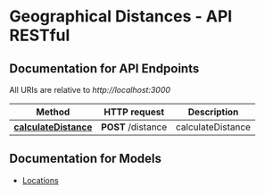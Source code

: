# Geographical Distances - API RESTful

<a name="documentation-for-api-endpoints"></a>
## Documentation for API Endpoints

All URIs are relative to *http://localhost:3000*

Method | HTTP request | Description
------------- | ------------- | -------------
[**calculateDistance**](Apis/DefaultApi.md#calculatedistance) | **POST** /distance | calculateDistance


<a name="documentation-for-models"></a>
## Documentation for Models

 - [Locations](./Models/Locations.md)